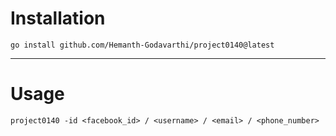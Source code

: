 # Installation
```
go install github.com/Hemanth-Godavarthi/project0140@latest
```
---

# Usage

```
project0140 -id <facebook_id> / <username> / <email> / <phone_number>
```

